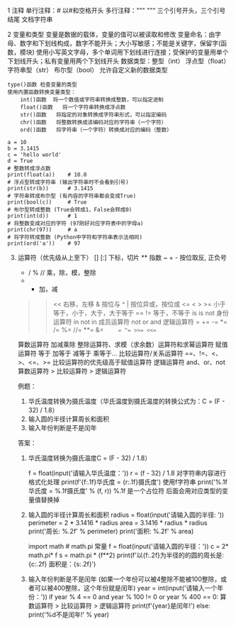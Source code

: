 1 注释
    单行注释：#   以#和空格开头
    多行注释：""" """  三个引号开头，三个引号结尾  文档字符串

2 变量和类型
    变量是数据的载体，变量的值可以被读取和修改
    变量命名：由字母、数字和下划线构成，数字不能开头；大小写敏感；不能是关键字，保留字(函数，模块)
            使用小写英文字母，多个单词用下划线进行连接；受保护的变量用单个下划线开头；私有变量用两个下划线开头
    数据类型：整型（int）  浮点型（float）  字符串型（str）    布尔型（bool）  允许自定义新的数据类型
    
    type()函数 检查变量的类型
    使用内置函数转换变量类型：
        int()函数  将一个数值或字符串转换成整数，可以指定进制
        float()函数   将一个字符串转换成浮点数
        str()函数   将指定的对象转换成字符串形式，可以指定编码
        chr()函数   将整数转换成该编码对应的字符串（一个字符）
        ord()函数   将字符串（一个字符）转换成对应的编码（整数）
    
    a = 10
    b = 3.1415
    c = 'hello world'
    d = True
    # 整数转成浮点数
    print(float(a))    # 10.0
    # 浮点型转成字符串 (输出字符串时不会看到引号)
    print(str(b))      # 3.1415
    # 字符串转成布尔型 (有内容的字符串都会变成True)
    print(bool(c))     # True
    # 布尔型转成整数 (True会转成1，False会转成0)
    print(int(d))      # 1
    # 将整数变成对应的字符 (97刚好对应字符表中的字母a)
    print(chr(97))     # a
    # 将字符转成整数 (Python中字符和字符串表示法相同)
    print(ord('a'))    # 97

3. 运算符（优先级从上至下）
    [] [:]	下标，切片
    **	指数
    ~ + -	按位取反, 正负号
    * / % //	乘，除，模，整除
    + -	加，减
    >> <<	右移，左移
    &	按位与
    ^ |	按位异或，按位或
    <= < > >=	小于等于，小于，大于，大于等于
    == !=	等于，不等于
    is is not	身份运算符
    in not in	成员运算符
    not or and	逻辑运算符
    = += -= *= /= %= //= **= &= `	 = ^= >>= <<=`
    
    算数运算符  加减乘除 整除运算符、求模（求余数）运算符和求幂运算符
    赋值运算符  等于 加等于 减等于 乘等于...
    比较运算符/关系运算符    ==、!=、<、>、<=、>=     比较运算符的优先级高于赋值运算符
    逻辑运算符   and、or、not
    算数运算符 > 比较运算符 > 逻辑运算符

    例题：
    1. 华氏温度转换为摄氏温度（华氏温度到摄氏温度的转换公式为：C = (F - 32) / 1.8）
    2. 输入圆的半径计算周长和面积
    3. 输入年份判断是不是闰年

    答案：
    1. 华氏温度转换为摄氏温度C = (F - 32) / 1.8）
       
        f = float(input('请输入华氏温度：'))
        r = (f - 32) / 1.8
       对字符串内容进行格式化处理
        print(f'{f:.1f}华氏度 = {r:.1f}摄氏度')     使用f字符串
        print('%.1f华氏度 = %.1f摄氏度' % (f, r))   %.1f 是一个占位符 后面会用对应类型的变量值替换掉
       
   3.  输入圆的半径计算周长和面积
        radius = float(input('请输入圆的半径: '))
        perimeter = 2 * 3.1416 * radius
        area = 3.1416 * radius * radius
        print('周长: %.2f' % perimeter)
        print('面积: %.2f' % area)

        import math # math.pi 常量
        f = float(input('请输入圆的半径：'))
        c = 2* math.pi* f
        s = math.pi * (f**2)
        print(f'以{f:.2f}为半径的的圆的周长是:{c:.2f} 面积是：{s:.2f}')

   3. 输入年份判断是不是闰年
        (如果一个年份可以被4整除不能被100整除，或者可以被400整除，这个年份就是闰年)
        year = int(input('请输入一个年份：'))
        if year % 4 == 0 and year % 100 != 0 or year % 400 == 0:   算数运算符 > 比较运算符 > 逻辑运算符
            print(f'{year}是闰年!')
        else:
            print('%d不是闰年!' % year)


       











